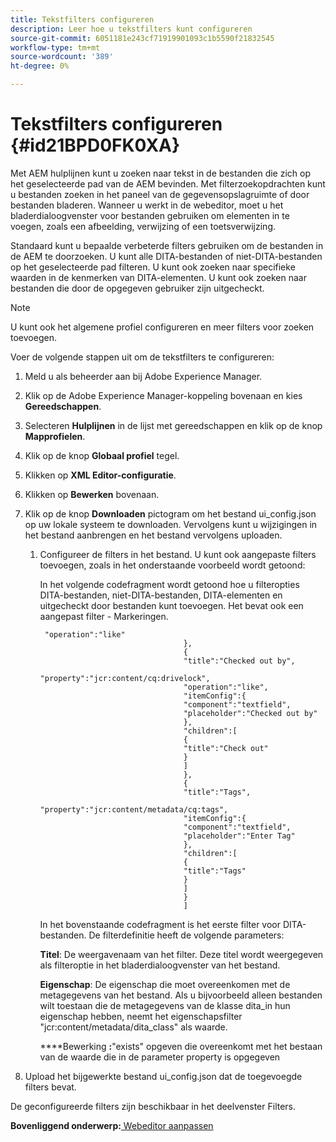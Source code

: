 ```yaml
---
title: Tekstfilters configureren
description: Leer hoe u tekstfilters kunt configureren
source-git-commit: 6051181e243cf71919901093c1b5590f21832545
workflow-type: tm+mt
source-wordcount: '389'
ht-degree: 0%

---
```



# Tekstfilters configureren {#id21BPD0FK0XA}

Met AEM hulplijnen kunt u zoeken naar tekst in de bestanden die zich op het geselecteerde pad van de AEM bevinden. Met filterzoekopdrachten kunt u bestanden zoeken in het paneel van de gegevensopslagruimte of door bestanden bladeren. Wanneer u werkt in de webeditor, moet u het bladerdialoogvenster voor bestanden gebruiken om elementen in te voegen, zoals een afbeelding, verwijzing of een toetsverwijzing.

Standaard kunt u bepaalde verbeterde filters gebruiken om de bestanden in de AEM te doorzoeken. U kunt alle DITA-bestanden of niet-DITA-bestanden op het geselecteerde pad filteren. U kunt ook zoeken naar specifieke waarden in de kenmerken van DITA-elementen. U kunt ook zoeken naar bestanden die door de opgegeven gebruiker zijn uitgecheckt.

>[!NOTE]
>
> U kunt ook het algemene profiel configureren en meer filters voor zoeken toevoegen.

Voer de volgende stappen uit om de tekstfilters te configureren:

1. Meld u als beheerder aan bij Adobe Experience Manager.
1. Klik op de Adobe Experience Manager-koppeling bovenaan en kies **Gereedschappen**.
1. Selecteren **Hulplijnen** in de lijst met gereedschappen en klik op de knop **Mapprofielen**.
1. Klik op de knop **Globaal profiel** tegel.
1. Klikken op **XML Editor-configuratie**.
1. Klikken op **Bewerken** bovenaan.
1. Klik op de knop **Downloaden** pictogram om het bestand ui\_config.json op uw lokale systeem te downloaden. Vervolgens kunt u wijzigingen in het bestand aanbrengen en het bestand vervolgens uploaden.
   1. Configureer de filters in het bestand. U kunt ook aangepaste filters toevoegen, zoals in het onderstaande voorbeeld wordt getoond:

      In het volgende codefragment wordt getoond hoe u filteropties DITA-bestanden, niet-DITA-bestanden, DITA-elementen en uitgecheckt door bestanden kunt toevoegen. Het bevat ook een aangepast filter - Markeringen.

      ```
       "operation":"like"
                                      },
                                      {
                                      "title":"Checked out by",
                                      "property":"jcr:content/cq:drivelock",
                                      "operation":"like",
                                      "itemConfig":{
                                      "component":"textfield",
                                      "placeholder":"Checked out by"
                                      },
                                      "children":[
                                      {
                                      "title":"Check out"
                                      }
                                      ]
                                      },
                                      {
                                      "title":"Tags",
                                      "property":"jcr:content/metadata/cq:tags",
                                      "itemConfig":{
                                      "component":"textfield",
                                      "placeholder":"Enter Tag"
                                      },
                                      "children":[
                                      {
                                      "title":"Tags"
                                      }
                                      ]
                                      }
                                      ]
      ```

      In het bovenstaande codefragment is het eerste filter voor DITA-bestanden. De filterdefinitie heeft de volgende parameters:

      ****Titel****: De weergavenaam van het filter. Deze titel wordt weergegeven als filteroptie in het bladerdialoogvenster van het bestand.

      ****Eigenschap****: De eigenschap die moet overeenkomen met de metagegevens van het bestand. Als u bijvoorbeeld alleen bestanden wilt toestaan die de metagegevens van de klasse dita\_in hun eigenschap hebben, neemt het eigenschapsfilter &quot;jcr:content/metadata/dita\_class&quot; als waarde.

      ****Bewerking **:**&quot;exists&quot; opgeven die overeenkomt met het bestaan van de waarde die in de parameter property is opgegeven

1. Upload het bijgewerkte bestand ui\_config.json dat de toegevoegde filters bevat.

De geconfigureerde filters zijn beschikbaar in het deelvenster Filters.

**Bovenliggend onderwerp:**[ Webeditor aanpassen](conf-web-editor.md)

